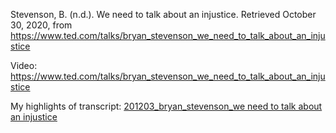 Stevenson, B. (n.d.). We need to talk about an injustice. Retrieved October 30, 2020, from https://www.ted.com/talks/bryan_stevenson_we_need_to_talk_about_an_injustice

Video:
https://www.ted.com/talks/bryan_stevenson_we_need_to_talk_about_an_injustice

My highlights of transcript:
[201203_bryan_stevenson_we need to talk about an injustice](pdf-source-materials/201203_bryan_stevenson_we%20need%20to%20talk%20about%20an%20injustice.pdf)
